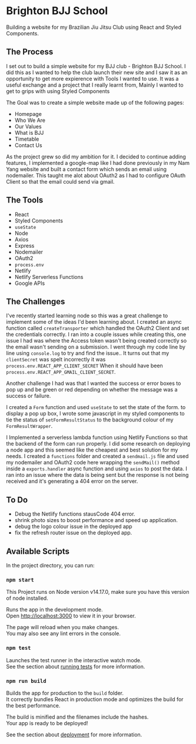 # Brighton BJJ School

Building a website for my Brazilian Jiu Jitsu Club using React and Styled
Components.

## The Process

I set out to build a simple website for my BJJ club - Brighton BJJ School. I did
this as I wanted to help the club launch their new site and I saw it as an
opportunity to get more expierence with Tools I wanted to use. It was a useful
exchange and a project that I really learnt from, Mainly I wanted to get to
grips with using Styled Components

The Goal was to create a simple website made up of the following pages:

- Homepage
- Who We Are
- Our Values
- What is BJJ
- Timetable
- Contact Us

As the project grew so did my ambition for it. I decided to continue adding
features, I implemented a google-map like I had done previously in my Nam Yang
website and built a contact form which sends an email using nodemailer. This
taught me alot about OAuth2 as I had to configure OAuth Client so that the email
could send via gmail.

## The Tools

- React
- Styled Components
- `useState`
- Node
- Axios
- Express
- Nodemailer
- OAuth2
- `process.env`
- Netlify
- Netlify Serverless Functions
- Google APIs

## The Challenges

I've recently started learning node so this was a great challenge to implement
some of the ideas I'd been learning about. I created an async function called
`createTransporter` which handled the OAuth2 Client and set the credentials
correctly. I ran into a couple issues while creating this, one issue I had was
where the Access token wasn't being created correctly so the email wasn't
sending on a submission. I went through my code line by line using `console.log`
to try and find the issue.. It turns out that my `clientSecret` was spelt
incorrectly it was `process.env.REACT_APP_CLIENT_SECRET` When it should have
been `process.env.REACT_APP_GMAIL_CLIENT_SECRET`.

Another challenge I had was that I wanted the success or error boxes to pop up
and be green or red depending on whether the message was a success or failure.

I created a `Form` function and used `useState` to set the state of the form. to
display a pop up box, I wrote some javascript in my styled components to tie the
status of `setFormResultStatus` to the background colour of my
`FormResultWrapper`.

I Implemented a serverless lambda function using Netlify Functions so that the
backend of the form can run properly. I did some research on deploying a node
app and this seemed like the cheapest and best solution for my needs. I created
a `functions` folder and created a `sendmail.js` file and used my nodemailer and
OAuth2 code here wrapping the `sendMail()` method inside a `exports.handler`
async function and using `axios` to post the data. I ran into an issue where the
data is being sent but the response is not being received and it's generating a
404 error on the server.

## To Do

- Debug the Netlify functions stausCode 404 error.
- shrink photo sizes to boost performance and speed up application.
- debug the logo colour issue in the deployed app
- fix the refresh router issue on the deployed app.

## Available Scripts

In the project directory, you can run:

### `npm start`

This Project runs on Node version v14.17.0, make sure you have this version of node installed.

Runs the app in the development mode.\
Open [http://localhost:3000](http://localhost:3000) to view it in your browser.

The page will reload when you make changes.\
You may also see any lint errors in the console.

### `npm test`

Launches the test runner in the interactive watch mode.\
See the section about [running tests](https://facebook.github.io/create-react-app/docs/running-tests)
for more information.

### `npm run build`

Builds the app for production to the `build` folder.\
It correctly bundles React in production mode and optimizes the build for the best
performance.

The build is minified and the filenames include the hashes.\
Your app is ready to be deployed!

See the section about
[deployment](https://facebook.github.io/create-react-app/docs/deployment) for
more information.
